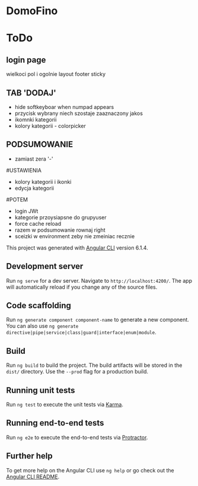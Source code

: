 # DomoFino


# ToDo

## login page
wielkoci pol i ogolnie layout
footer sticky

## TAB 'DODAJ'
* hide softkeyboar when numpad appears
* przycisk wybrany niech szostaje zaaznaczony jakos
* ikomnki kategorii
* kolory kategorii - colorpicker


## PODSUMOWANIE
* zamiast zera '-'
 	
#USTAWIENIA
* kolory kategorii i ikonki
* edycja kategorii

#POTEM
* login JWt
* kategorie przoysiapsne do grupyuser
* force cache reload
* razem w podsumowanie rownaj right
* sceizki w environment zeby nie zmeiniac recznie



This project was generated with [Angular CLI](https://github.com/angular/angular-cli) version 6.1.4.

## Development server

Run `ng serve` for a dev server. Navigate to `http://localhost:4200/`. The app will automatically reload if you change any of the source files.

## Code scaffolding

Run `ng generate component component-name` to generate a new component. You can also use `ng generate directive|pipe|service|class|guard|interface|enum|module`.

## Build

Run `ng build` to build the project. The build artifacts will be stored in the `dist/` directory. Use the `--prod` flag for a production build.

## Running unit tests

Run `ng test` to execute the unit tests via [Karma](https://karma-runner.github.io).

## Running end-to-end tests

Run `ng e2e` to execute the end-to-end tests via [Protractor](http://www.protractortest.org/).

## Further help

To get more help on the Angular CLI use `ng help` or go check out the [Angular CLI README](https://github.com/angular/angular-cli/blob/master/README.md).


